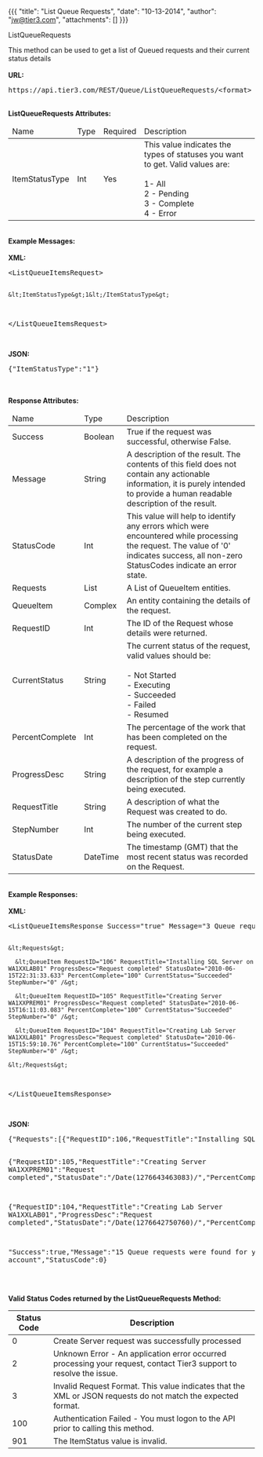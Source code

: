 {{{
  "title": "List Queue Requests",
  "date": "10-13-2014",
  "author": "jw@tier3.com",
  "attachments": []
}}}

ListQueueRequests
<p>This method can be used to get a list of Queued requests and their current status details
  <br />
  <br /><strong>URL:</strong>
</p>
<pre>https://api.tier3.com/REST/Queue/ListQueueRequests/&lt;format&gt;</pre>
<p>
  <br /><strong>ListQueueRequests Attributes:</strong>
</p>
<table>
  <tbody>
    <tr>
      <thead>
      <tr>
        <td>Name</td>
        <td>Type</td>
        <td>Required</td>
        <td>Description</td>
      </tr>
    </thead>
    <tbody>
    </tr>
    <tr>
      <td>ItemStatusType</td>
      <td>Int</td>
      <td>Yes</td>
      <td>This value indicates the types of statuses you want to get. Valid values are:&nbsp;
        <br />
        <br />1- All
        <br />2 - Pending
        <br />3 - Complete
        <br />4 - Error</td>
    </tr>
  </tbody>
</table>
<p>
  <br /><strong>Example Messages:</strong>
  <br />
  <br /><strong>XML:</strong>
</p>
<pre>&lt;ListQueueItemsRequest&gt;

    &lt;ItemStatusType&gt;1&lt;/ItemStatusType&gt;

&lt;/ListQueueItemsRequest&gt;</pre>
<p>
  <br /><strong>JSON:</strong>
</p>
<pre>{"ItemStatusType":"1"}</pre>
<p>
  <br />
  <br /><strong>Response Attributes:</strong>
</p>
<table>
    <thead>
    <tr>
      <td>Name</td>
      <td>Type</td>
      <td>Description</td>
    </tr>
  </thead>
  <tbody>
    <tr>
      <td>Success</td>
      <td>Boolean</td>
      <td>True if the request was successful, otherwise False.</td>
    </tr>
    <tr>
      <td>Message</td>
      <td>String</td>
      <td>A description of the result. The contents of this field does not contain any actionable information, it is purely intended to provide a human readable description of the result.</td>
    </tr>
    <tr>
      <td>StatusCode</td>
      <td>Int</td>
      <td>This value will help to identify any errors which were encountered while processing the request. The value of '0' indicates success, all non-zero StatusCodes indicate an error state.</td>
    </tr>
    <tr>
      <td>Requests</td>
      <td>List</td>
      <td>A List of QueueItem entities.</td>
    </tr>
    <tr>
      <td>QueueItem</td>
      <td>Complex</td>
      <td>An entity containing the details of the request.</td>
    </tr>
    <tr>
      <td>RequestID</td>
      <td>Int</td>
      <td>The ID of the Request whose details were returned.</td>
    </tr>
    <tr>
      <td>CurrentStatus</td>
      <td>String</td>
      <td>The current status of the request, valid values should be:&nbsp;
        <br />
        <br />- Not Started&nbsp;
        <br />- Executing&nbsp;
        <br />- Succeeded&nbsp;
        <br />- Failed&nbsp;
        <br />- Resumed</td>
    </tr>
    <tr>
      <td>PercentComplete</td>
      <td>Int</td>
      <td>The percentage of the work that has been completed on the request.</td>
    </tr>
    <tr>
      <td>ProgressDesc</td>
      <td>String</td>
      <td>A description of the progress of the request, for example a description of the step currently being executed.</td>
    </tr>
    <tr>
      <td>RequestTitle</td>
      <td>String</td>
      <td>A description of what the Request was created to do.</td>
    </tr>
    <tr>
      <td>StepNumber</td>
      <td>Int</td>
      <td>The number of the current step being executed.</td>
    </tr>
    <tr>
      <td>StatusDate</td>
      <td>DateTime</td>
      <td>The timestamp (GMT) that the most recent status was recorded on the Request.</td>
    </tr>
  </tbody>
</table>
<p>
  <br /><strong>Example Responses:</strong>
  <br />
  <br /><strong>XML:</strong>
</p>
<pre>&lt;ListQueueItemsResponse Success="true" Message="3 Queue requests were found for your account" StatusCode="0"&gt;

    &lt;Requests&gt;

      &lt;QueueItem RequestID="106" RequestTitle="Installing SQL Server on WA1XXLAB01" ProgressDesc="Request completed" StatusDate="2010-06-15T22:31:33.633" PercentComplete="100" CurrentStatus="Succeeded" StepNumber="0" /&gt;

      &lt;QueueItem RequestID="105" RequestTitle="Creating Server WA1XXPREM01" ProgressDesc="Request completed" StatusDate="2010-06-15T16:11:03.083" PercentComplete="100" CurrentStatus="Succeeded" StepNumber="0" /&gt;

      &lt;QueueItem RequestID="104" RequestTitle="Creating Lab Server WA1XXLAB01" ProgressDesc="Request completed" StatusDate="2010-06-15T15:59:10.76" PercentComplete="100" CurrentStatus="Succeeded" StepNumber="0" /&gt;

    &lt;/Requests&gt;

  &lt;/ListQueueItemsResponse&gt;</pre>
<p>
  <br /><strong>JSON:</strong>
</p>
<pre>{"Requests":[{"RequestID":106,"RequestTitle":"Installing SQL Server on WA1XXLAB01","ProgressDesc":"Request completed","StatusDate":"\/Date(1276666293633)\/","PercentComplete":100,"CurrentStatus":"Succeeded","StepNumber":0},

  {"RequestID":105,"RequestTitle":"Creating Server WA1XXPREM01":"Request completed","StatusDate":"\/Date(1276643463083)\/","PercentComplete":100,"CurrentStatus":"Succeeded","StepNumber":0},

  {"RequestID":104,"RequestTitle":"Creating Lab Server WA1XXLAB01","ProgressDesc":"Request completed","StatusDate":"\/Date(1276642750760)\/","PercentComplete":100,"CurrentStatus":"Succeeded","StepNumber":0}],

  "Success":true,"Message":"15 Queue requests were found for your account","StatusCode":0}</pre>
<p>
  <br />
  <br /><strong>Valid Status Codes returned by the ListQueueRequests Method:</strong>
</p>
<table>
    <thead>
  <tr>
    <th>Status Code</th>
    <th>Description</th>
  </tr>
  </thead>
  <tbody>
    <tr>
      <td>0</td>
      <td>Create Server request was successfully processed</td>
    </tr>
    <tr>
      <td>2</td>
      <td>Unknown Error - An application error occurred processing your request, contact Tier3 support to resolve the issue.</td>
    </tr>
    <tr>
      <td>3</td>
      <td>Invalid Request Format. This value indicates that the XML or JSON requests do not match the expected format.</td>
    </tr>
    <tr>
      <td>100</td>
      <td>Authentication Failed - You must logon to the API prior to calling this method.</td>
    </tr>
    <tr>
      <td>901</td>
      <td>The ItemStatus value is invalid.</td>
    </tr>
  </tbody>
</table>